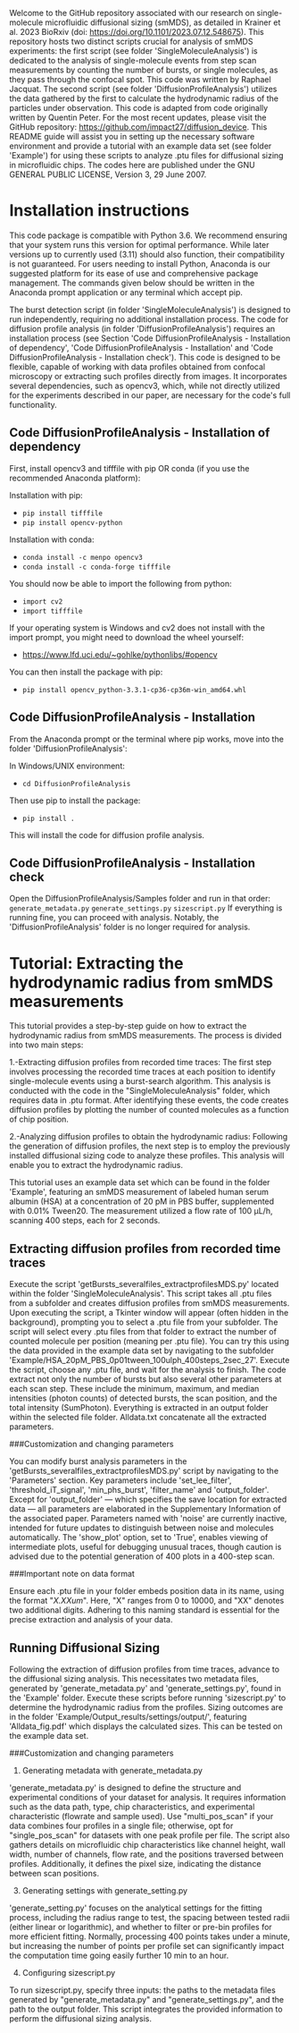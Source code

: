 Welcome to the GitHub repository associated with our research on single-molecule microfluidic diffusional sizing (smMDS), as detailed in Krainer et al. 2023 BioRxiv (doi: https://doi.org/10.1101/2023.07.12.548675). This repository hosts two distinct scripts crucial for analysis of smMDS experiments: the first script (see folder 'SingleMoleculeAnalysis') is dedicated to the analysis of single-molecule events from step scan measurements by counting the number of bursts, or single molecules, as they pass through the confocal spot. This code was written by Raphael Jacquat. The second script (see folder 'DiffusionProfileAnalysis') utilizes the data gathered by the first to calculate the hydrodynamic radius of the particles under observation. This code is adapted from code originally written by Quentin Peter. For the most recent updates, please visit the GitHub repository: https://github.com/impact27/diffusion_device. This README guide will assist you in setting up the necessary software environment and provide a tutorial with an example data set (see folder 'Example') for using these scripts to analyze .ptu files for diffusional sizing in microfluidic chips. The codes here are published under the GNU GENERAL PUBLIC LICENSE, Version 3, 29 June 2007.

# Installation instructions

This code package is compatible with Python 3.6. We recommend ensuring that your system runs this version for optimal performance. While later versions up to currently used (3.11) should also function, their compatibility is not guaranteed. For users needing to install Python, Anaconda is our suggested platform for its ease of use and comprehensive package management. The commands given below should be written in the Anaconda prompt application or any terminal which accept pip.

The burst detection script (in folder 'SingleMoleculeAnalysis') is designed to run independently, requiring no additional installation process. The code for diffusion profile analysis (in folder 'DiffusionProfileAnalysis') requires an installation process (see Section 'Code DiffusionProfileAnalysis - Installation of dependency', 'Code DiffusionProfileAnalysis - Installation' and 'Code DiffusionProfileAnalysis - Installation check'). This code is designed to be flexible, capable of working with data profiles obtained from confocal microscopy or extracting such profiles directly from images. It incorporates several dependencies, such as opencv3, which, while not directly utilized for the experiments described in our paper, are necessary for the code's full functionality.

## Code DiffusionProfileAnalysis - Installation of dependency
First, install opencv3 and tifffile with pip OR conda (if you use the recommended Anaconda platform):

Installation with pip:
- `pip install tifffile`
- `pip install opencv-python`

Installation with conda:
- `conda install -c menpo opencv3`
- `conda install -c conda-forge tifffile`

You should now be able to import the following from python:
- `import cv2`
- `import tifffile`

If your operating system is Windows and cv2 does not install with the import prompt, you might need to download the wheel yourself:
- https://www.lfd.uci.edu/~gohlke/pythonlibs/#opencv

You can then install the package with pip:
- `pip install opencv_python‑3.3.1‑cp36‑cp36m‑win_amd64.whl`

## Code DiffusionProfileAnalysis - Installation
From the Anaconda prompt or the terminal where pip works, move into the folder 'DiffusionProfileAnalysis':

In Windows/UNIX environment:
- `cd DiffusionProfileAnalysis`

Then use pip to install the package:
- `pip install .`

This will install the code for diffusion profile analysis.

## Code DiffusionProfileAnalysis - Installation check
Open the DiffusionProfileAnalysis/Samples folder and run in that order:
`generate_metadata.py`
`generate_settings.py`
`sizescript.py`
If everything is running fine, you can proceed with analysis. Notably, the 'DiffusionProfileAnalysis' folder is no longer required for analysis.

# Tutorial: Extracting the hydrodynamic radius from smMDS measurements
This tutorial provides a step-by-step guide on how to extract the hydrodynamic radius from smMDS measurements. The process is divided into two main steps:

1.-Extracting diffusion profiles from recorded time traces:
The first step involves processing the recorded time traces at each position to identify single-molecule events using a burst-search algorithm. This analysis is conducted with the code in the "SingleMoleculeAnalysis" folder, which requires data in .ptu format. After identifying these events, the code creates diffusion profiles by plotting the number of counted molecules as a function of chip position.

2.-Analyzing diffusion profiles to obtain the hydrodynamic radius:
Following the generation of diffusion profiles, the next step is to employ the previously installed diffusional sizing code to analyze these profiles. This analysis will enable you to extract the hydrodynamic radius.

This tutorial uses an example data set which can be found in the folder 'Example', featuring an smMDS measurement of labeled human serum albumin (HSA) at a concentration of 20 pM in PBS buffer, supplemented with 0.01% Tween20. The measurement utilized a flow rate of 100 µL/h, scanning 400 steps, each for 2 seconds.

## Extracting diffusion profiles from recorded time traces
Execute the script 'getBursts_severalfiles_extractprofilesMDS.py' located within the folder 'SingleMoleculeAnalysis'. This script takes all .ptu files from a subfolder and creates diffusion profiles from smMDS measurements. Upon executing the script, a Tkinter window will appear (often hidden in the background), prompting you to select a .ptu file from your subfolder. The script will select every .ptu files from that folder to extract the number of counted molecule per position (meaning per .ptu file). You can try this using the data provided in the example data set by navigating to the subfolder 'Example/HSA_20pM_PBS_0p01tween_100ulph_400steps_2sec_27'. Execute the script, choose any .ptu file, and wait for the analysis to finish. The code extract not only the number of bursts but also several other parameters at each scan step. These include the minimum, maximum, and median intensities (photon counts) of detected bursts, the scan position, and the total intensity (SumPhoton). Everything is extracted in an output folder within the selected file folder. Alldata.txt concatenate all the extracted parameters.

###Customization and changing parameters

You can modify burst analysis parameters in the 'getBursts_severalfiles_extractprofilesMDS.py' script by navigating to the 'Parameters' section. Key parameters include 'set_lee_filter', 'threshold_iT_signal', 'min_phs_burst', 'filter_name' and 'output_folder'. Except for 'output_folder' — which specifies the save location for extracted data — all parameters are elaborated in the Supplementary Information of the associated paper. Parameters named with 'noise' are currently inactive, intended for future updates to distinguish between noise and molecules automatically. The 'show_plot' option, set to 'True', enables viewing of intermediate plots, useful for debugging unusual traces, though caution is advised due to the potential generation of 400 plots in a 400-step scan. 

###Important note on data format

Ensure each .ptu file in your folder embeds position data in its name, using the format "_X.XXum_". Here, "X" ranges from 0 to 10000, and "XX" denotes two additional digits. Adhering to this naming standard is essential for the precise extraction and analysis of your data.

## Running Diffusional Sizing
Following the extraction of diffusion profiles from time traces, advance to the diffusional sizing analysis. This necessitates two metadata files, generated by 'generate_metadata.py' and 'generate_settings.py', found in the 'Example' folder. Execute these scripts before running 'sizescript.py' to determine the hydrodynamic radius from the profiles. Sizing outcomes are in the folder 'Example/Output_results/settings/output/', featuring 'Alldata_fig.pdf' which displays the calculated sizes. This can be tested on the example data set. 

###Customization and changing parameters
1. Generating metadata with generate_metadata.py

'generate_metadata.py' is designed to define the structure and experimental conditions of your dataset for analysis. It requires information such as the data path, type, chip characteristics, and experimental characteristic (flowrate and sample used). Use "multi_pos_scan" if your data combines four profiles in a single file; otherwise, opt for "single_pos_scan" for datasets with one peak profile per file. The script also gathers details on microfluidic chip characteristics like channel height, wall width, number of channels, flow rate, and the positions traversed between profiles. Additionally, it defines the pixel size, indicating the distance between scan positions.

3. Generating settings with generate_setting.py

'generate_setting.py' focuses on the analytical settings for the fitting process, including the radius range to test, the spacing between tested radii (either linear or logarithmic), and whether to filter or pre-bin profiles for more efficient fitting. Normally, processing 400 points takes under a minute, but increasing the number of points per profile set can significantly impact the computation time going easily further 10 min to an hour.

4. Configuring sizescript.py

To run sizescript.py, specify three inputs: the paths to the metadata files generated by "generate_metadata.py" and "generate_settings.py", and the path to the output folder. This script integrates the provided information to perform the diffusional sizing analysis.
